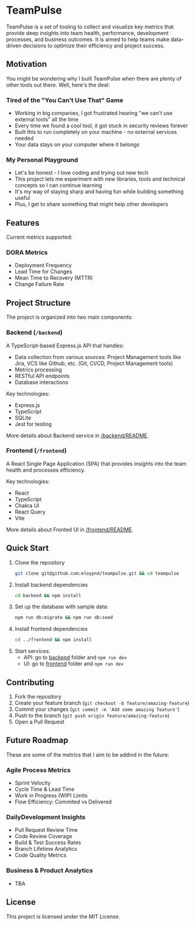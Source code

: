 # TeamPulse

TeamPulse is a set of tooling to collect and visualize key metrics that provide deep insights into team health, performance, development processes, and business outcomes. It is aimed to help teams make data-driven decisions to optimize their efficiency and project success.

## Motivation

You might be wondering why I built TeamPulse when there are plenty of other tools out there. Well, here's the deal:

### Tired of the "You Can't Use That" Game

- Working in big companies, I got frustrated hearing "we can't use external tools" all the time
- Every time we found a cool tool, it got stuck in security reviews forever
- Built this to run completely on your machine - no external services needed
- Your data stays on your computer where it belongs

### My Personal Playground

- Let's be honest - I love coding and trying out new tech
- This project lets me experiment with new libraries, tools and technical concepts so I can continue learning
- It's my way of staying sharp and having fun while building something useful
- Plus, I get to share something that might help other developers

## Features

Current metrics supported:

### DORA Metrics

- Deployment Frequency
- Lead Time for Changes
- Mean Time to Recovery (MTTR)
- Change Failure Rate

## Project Structure

The project is organized into two main components:

### Backend (`/backend`)

A TypeScript-based Express.js API that handles:

- Data collection from various sources: Project Management tools like Jira, VCS like Github, etc. (Git, CI/CD, Project Management tools)
- Metrics processing
- RESTful API endpoints
- Database interactions

Key technologies:

- Express.js
- TypeScript
- SQLite
- Jest for testing

More details about Backend service in [/backend/README](./backend/README.md).

### Frontend (`/frontend`)

A React Single Page Application (SPA) that provides insights into the team health and processes efficiency.

Key technologies:

- React
- TypeScript
- Chakra UI
- React Query
- Vite

More details about Fronted UI in [/frontend/README](./frontend/README.md).

## Quick Start

1. Clone the repository
   ```bash
   git clone git@github.com:eloypnd/teampulse.git && cd teampulse
   ```
1. Install backend dependencies
   ```bash
   cd backend && npm install
   ```
1. Set up the database with sample data:
   ```bash
   npm run db:migrate && npm run db:seed
   ```
1. Install frontend dependencies
   ```bash
   cd ../frontend && npm install
   ```
1. Start services:
   - API: go to [backend](./backend/) folder and `npm run dev`
   - UI: go to [frontend](./frontend/) folder and `npm run dev`

## Contributing

1. Fork the repository
2. Create your feature branch (`git checkout -b feature/amazing-feature`)
3. Commit your changes (`git commit -m 'Add some amazing feature'`)
4. Push to the branch (`git push origin feature/amazing-feature`)
5. Open a Pull Request

## Future Roadmap

These are some of the metrics that I aim to be addind in the future:

### Agile Process Metrics

- Sprint Velocity
- Cycle Time & Lead Time
- Work in Progress (WIP) Limits
- Flow Efficiency: Commited vs Delivered

### DailyDevelopment Insights

- Pull Request Review Time
- Code Review Coverage
- Build & Test Success Rates
- Branch Lifetime Analytics
- Code Quality Metrics

### Business & Product Analytics

- TBA

## License

This project is licensed under the MIT License.
